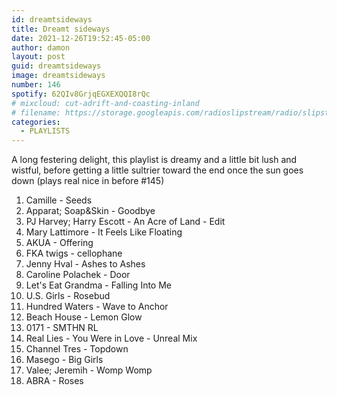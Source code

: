 ```yaml
---
id: dreamtsideways
title: Dreamt sideways
date: 2021-12-26T19:52:45-05:00
author: damon
layout: post
guid: dreamtsideways
image: dreamtsideways
number: 146
spotify: 62QIv8GrjqEGXEXQQI8rQc
# mixcloud: cut-adrift-and-coasting-inland
# filename: https://storage.googleapis.com/radioslipstream/radio/slipstream-143.mp3
categories:
  - PLAYLISTS
---
```


A long festering delight, this playlist is dreamy and a little bit lush and wistful, before getting a little sultrier toward the end once the sun goes down (plays real nice in before #145)

 1. Camille - Seeds
 1. Apparat; Soap&Skin - Goodbye
 1. PJ Harvey; Harry Escott - An Acre of Land - Edit
 1. Mary Lattimore - It Feels Like Floating
 1. AKUA - Offering
 1. FKA twigs - cellophane
 1. Jenny Hval - Ashes to Ashes
 1. Caroline Polachek - Door
 1. Let's Eat Grandma - Falling Into Me
 1. U.S. Girls - Rosebud
 1. Hundred Waters - Wave to Anchor
 1. Beach House - Lemon Glow
 1. 0171 - SMTHN RL
 1. Real Lies - You Were in Love - Unreal Mix
 1. Channel Tres - Topdown
 1. Masego - Big Girls
 1. Valee; Jeremih - Womp Womp
 1. ABRA - Roses